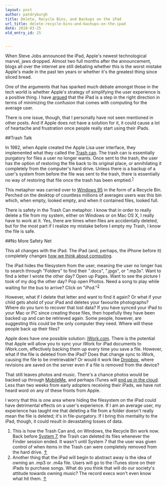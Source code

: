 ```yaml
---
layout: post
author: patdryburgh
title: Delete, Recycle Bins, and Backups on the iPad
url_title: delete-recycle-bins-and-backups-on-the-ipad
date: 2010-03-25
old_entry_id: 25


---
```


When Steve Jobs announced the iPad, Apple's newest technological marvel, jaws dropped. Almost two full months after the announcement, blogs all over the internet are still debating whether this is the worst mistake Apple's made in the past ten years or whether it's the greatest thing since sliced bread.

One of the arguments that has sparked much debate amongst those in the tech world is whether Apple's strategy of simplifying the user experience is a positive thing. I have [argued](http://patdryburgh.com/post/357274562/i-have-to-say-i-have-a-lot-of-thoughts-running) that the iPad is a step in the right direction in terms of minimizing the confusion that comes with computing for the average user.

There is one issue, though, that I personally have not seen mentioned in other posts. And if Apple does not have a solution for it, it could cause a lot of heartache and frustration once people really start using their iPads.

##Trash Talk

In 1982, when Apple created the Apple Lisa user interface, they implemented what they called the [Trash can](http://en.wikipedia.org/wiki/Trash_(computing)). The trash can is essentially purgatory for files a user no longer wants. Once sent to the trash, the user has the option of restoring the file back to its original place, or annihilating it completely from the computer's hard drive. Unless there is a backup of a user's system from before the file was sent to the trash, there is essentially no way of restoring that file once the trash has been emptied.<sup><a href="#76982" id="fn1" title="see footnote 1">1</a></sup>

This metaphor was carried over to [Windows 95](http://en.wikipedia.org/wiki/Windows_95) in the form of a Recycle Bin. Perched on the desktop of countless millions of averages users was this bin which, when empty, looked empty, and when it contained files, looked full.

There is safety in the Trash Can metaphor. I know that in order to really delete a file from my system, either on Windows or on Mac OS X, I really have to work at it. Yes, there are times when files are accidentally deleted, but for the most part if I realize my mistake before I empty my Trash, I know the file is safe.

##No More Safety Net

This all changes with the iPad. The iPad (and, perhaps, the iPhone before it) completely changes [how we think about computing](http://stevenf.tumblr.com/post/359224392/i-need-to-talk-to-you-about-computers-ive-been).

The iPad hides the filesystem from the user, meaning the user no longer has to search through "Folders" to find their ".docs", ".jpgs", or ".mp3s". Want to find a letter I wrote the other day? Open up Pages. Want to see the picture I took of my dog the other day? Pop open Photos. Need a song to play while waiting for the bus to arrive? Click on "iPod."<sup><a href="#77712" id="fn2" title="see footnote 2">2</a></sup>

However, what if I delete that letter and want to find it again? Or what if your child gets ahold of your iPad and deletes your favourite photographs? Where do you turn to recover that lost data? If you have synced your iPad to your Mac or PC since creating those files, then hopefully they have been backed up and can be retrieved again. Some people, however, are suggesting this could be the only computer they need. Where will these people back up their files?

Apple does have one possible solution: [iWork.com](http://www.apple.com/iwork/iwork-dot-com/). There is the potential that Apple will allow you to sync your iWork for iPad documents to iWork.com, effectively backing them up every time you save a file. However, what if the file is deleted from the iPad? Does that change sync to iWork, causing the file to be irretrievable? Or would it work like [Dropbox](https://www.dropbox.com/referrals/NTIyOTgyOQ), where revisions are saved on the server even if a file is removed from the device?

That still leaves photos and music. There's a chance photos would be backed up through [MobileMe](http://www.apple.com/mobileme/), and perhaps iTunes will [end up in the cloud](http://www.appleinsider.com/articles/10/01/19/music_exec_adds_to_speculation_of_apples_itunes_cloud.html). Less than two weeks from early adopters receiving their iPads, we have not heard word on any of these fronts from Apple.

I worry that this is one area where hiding the filesystem on the iPad could have detrimental effects on a user's experience. If I am an average user, my experience has taught me that deleting a file from a folder doesn't really mean the file is deleted; it's in file-purgatory. If I bring this mentality to the iPad, though, it could result in devastating losses of data.

<div id="footnote">
	<ol>
		<li id="76982">This is how the Trash Can and, on Windows, the Recycle Bin work now. Back before <a href="http://en.wikipedia.org/wiki/System_7">System 7</a>, the Trash can deleted its files whenever the Finder session ended. It wasn't until System 7 that the user was given control of when items in the Trash can were completely removed from the hard drive. <a href="#fn1" title="return to article">↑</a></li>
	<li id="77712">Another thing that the iPad will begin to abstract away is the idea of owning an .mp3 or .m4a file. Users will go to the iTunes store on their iPads to purchase songs. What do you think that will do our society's attitude towards owning music? The record execs won't even know what hit them.  <a href="#fn2" title="return to article">↑</a></li>
	</ol>
</div>